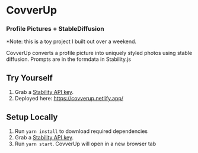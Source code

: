 # CovverUp
### Profile Pictures + StableDiffusion

*Note: this is a toy project I built out over a weekend. 

CovverUp converts a profile picture into uniquely styled photos using stable diffusion. Prompts are in the formdata in Stability.js

## Try Yourself
1. Grab a [Stability API key](https://platform.stability.ai/).
2. Deployed here: https://covverup.netlify.app/

## Setup Locally

1. Run `yarn install` to download required dependencies
2. Grab a [Stability API key](https://platform.stability.ai/).
3. Run `yarn start`. CovverUp will open in a new browser tab
